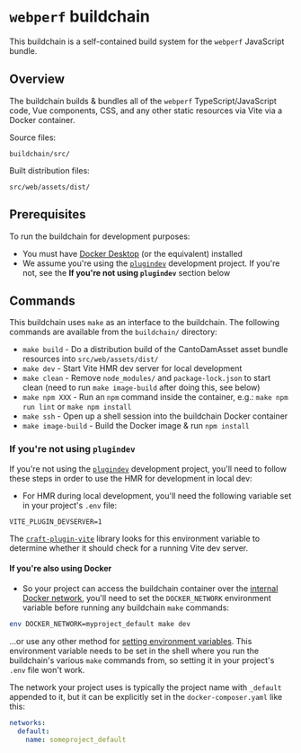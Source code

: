 # `webperf` buildchain

This buildchain is a self-contained build system for the `webperf` JavaScript bundle.

## Overview

The buildchain builds & bundles all of the `webperf` TypeScript/JavaScript code, Vue components, CSS, and any other static resources via Vite via a Docker container.

Source files:

`buildchain/src/`

Built distribution files:

`src/web/assets/dist/`

## Prerequisites

To run the buildchain for development purposes:

- You must have [Docker Desktop](https://www.docker.com/products/docker-desktop/) (or the equivalent) installed
- We assume you're using the [`plugindev`](https://github.com/nystudio107/plugindev) development project. If you're not, see the **If you're not using `plugindev`** section below

## Commands

This buildchain uses `make` as an interface to the buildchain. The following commands are available from the `buildchain/` directory:

- `make build` - Do a distribution build of the CantoDamAsset asset bundle resources into `src/web/assets/dist/`
- `make dev` - Start Vite HMR dev server for local development
- `make clean` - Remove `node_modules/` and `package-lock.json` to start clean (need to run `make image-build` after doing this, see below)
- `make npm XXX` - Run an `npm` command inside the container, e.g.: `make npm run lint` or `make npm install`
- `make ssh` - Open up a shell session into the buildchain Docker container
- `make image-build` - Build the Docker image & run `npm install`

### If you're not using `plugindev`

If you're not using the [`plugindev`](https://github.com/nystudio107/plugindev) development project, you'll need to follow these steps in order to use the HMR for development in local dev:

- For HMR during local development, you'll need the following variable set in your project's `.env` file:
```dotenv
VITE_PLUGIN_DEVSERVER=1
```
The [`craft-plugin-vite`](https://github.com/nystudio107/craft-plugin-vite) library looks for this environment variable to determine whether it should check for a running Vite dev server.

#### If you're also using Docker

- So your project can access the buildchain container over the [internal Docker network](https://docs.docker.com/compose/networking/), you'll need to set the `DOCKER_NETWORK` environment variable before running any buildchain `make` commands:
```bash
env DOCKER_NETWORK=myproject_default make dev
```
...or use any other method for [setting environment variables](https://www.twilio.com/blog/how-to-set-environment-variables.html). This environment variable needs to be set in the shell where you run the buildchain's various `make` commands from, so setting it in your project's `.env` file won't work.

The network your project uses is typically the project name with `_default` appended to it, but it can be explicitly set in the `docker-composer.yaml` like this:
```yaml
networks:
  default:
    name: someproject_default
```
